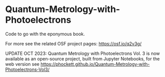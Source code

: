 # Quantum-Metrology-with-Photoelectrons
Code to go with the eponymous book.

For more see the related OSF project pages: https://osf.io/q2v3g/

UPDATE OCT 2023: Quantum Metrology with Photoelectrons Vol. 3 is now available as an open-source project, built from Jupyter Notebooks, for the web version see https://phockett.github.io/Quantum-Metrology-with-Photoelectrons-Vol3/
